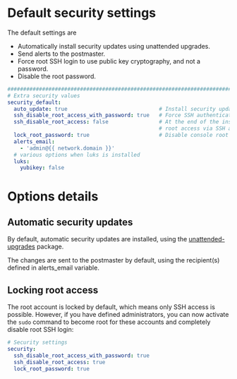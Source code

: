 # Default security settings

The default settings are

- Automatically install security updates using unattended upgrades.
- Send alerts to the postmaster.
- Force root SSH login to use public key cryptography, and not a password.
- Disable the root password.

```yaml
###############################################################################
# Extra security values
security_default:
  auto_update: true                             # Install security updates automatically, using unattended-upgrades
  ssh_disable_root_access_with_password: true   # Force SSH authentication to use public / private key
  ssh_disable_root_access: false                # At the end of the installation, completely disable remote
                                                # root access via SSH and force the use of sudo for the administrators
  lock_root_password: true                      # Disable console root access by locking root password.
  alerts_email:
    - 'admin@{{ network.domain }}'
  # various options when luks is installed
  luks:
    yubikey: false

```

# Options details

## Automatic security updates

By default, automatic security updates are installed, using the
[unattended-upgrades](https://wiki.debian.org/UnattendedUpgrades) package.

The changes are sent to the postmaster by default, using the recipient(s) defined in alerts_email variable.

## Locking root access

The root account is locked by default, which means only SSH access is possible. However, if you have defined
administrators, you can now activate the `sudo` command to become root for these accounts and completely disable root
SSH login:

```yaml
# Security settings
security:
  ssh_disable_root_access_with_password: true
  ssh_disable_root_access: true
  lock_root_password: true
```
